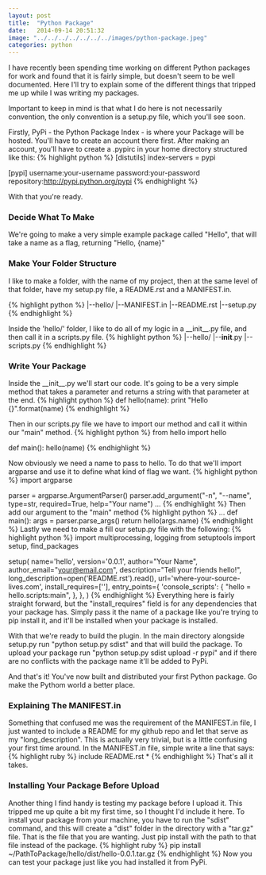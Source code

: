 ```yaml
---
layout: post
title:  "Python Package"
date:   2014-09-14 20:51:32
image: "../../../../../../../images/python-package.jpeg"
categories: python
---
```


I have recently been spending time working on different Python packages for work and found that it is fairly simple, but doesn't seem to be
well documented. Here I'll try to explain some of the different things that tripped me up while I was writing my packages.

Important to keep in mind is that what I do here is not necessarily convention, the only convention is a setup.py file, which you'll see soon.

Firstly, PyPi - the Python Package Index - is where your Package will be hosted. You'll have to create an account there first.
After making an account, you'll have to create a .pypirc in your home directory structured like this:
{% highlight python %}
[distutils]
index-servers =
    pypi

[pypi]
username:your-username
password:your-password
repository:http://pypi.python.org/pypi
{% endhighlight %}

With that you're ready.

### Decide What To Make
We're going to make a very simple example package called "Hello", that will take a name as a flag, returning "Hello, {name}"

### Make Your Folder Structure
I like to make a folder, with the name of my project, then at the same level of that folder, have my setup.py file,
a README.rst and a MANIFEST.in.

{% highlight python %}
|--hello/
|--MANIFEST.in
|--README.rst
|--setup.py
{% endhighlight %}

Inside the 'hello/' folder, I like to do all of my logic in a \_\_init\_\_.py file, and then call it in a scripts.py file.
{% highlight python %}
|--hello/
  |--__init__.py
  |--scripts.py
{% endhighlight %}


### Write Your Package
Inside the \_\_init\_\_.py we'll start our code. It's going to be a very simple method that takes a parameter and returns
a string with that parameter at the end.
{% highlight python %}
def hello(name):
  print "Hello {}".format(name)
{% endhighlight %}

Then in our scripts.py file we have to import our method and call it within our "main" method.
{% highlight python %}
from hello import hello

def main():
  hello(name)
{% endhighlight %}

Now obviously we need a name to pass to hello. To do that we'll import argparse and use it to define what kind of flag we want.
{% highlight python %}
import argparse

parser = argparse.ArgumentParser()
parser.add_argument("-n", "--name", type=str, required=True, help="Your name")
...
{% endhighlight %}
Then add our argument to the "main" method
{% highlight python %}
...
def main():
    args = parser.parse_args()
    return hello(args.name)
{% endhighlight %}
Lastly we need to make a fill our setup.py file with the following:
{% highlight python %}
import multiprocessing, logging
from setuptools import setup, find_packages

setup(
        name='hello',
        version='0.0.1',
        author="Your Name",
        author_email="your@email.com",
        description="Tell your friends hello!",
        long_description=open('README.rst').read(),
        url='where-your-source-lives.com',
        install_requires=[''],
        entry_points={
            'console_scripts': {
                "hello = hello.scripts:main",
                },
            },
        )
{% endhighlight %}
Everything here is fairly straight forward, but the "install_requires" field is for any dependencies that your package has.
Simply pass it the name of a package like you're trying to pip install it, and it'll be installed when your package is installed.


With that we're ready to build the plugin. In the main directory alongside setup.py run "python setup.py sdist" and that will
build the package. To upload your package run "python setup.py sdist upload -r pypi" and if there are no conflicts with the
package name it'll be added to PyPi.

And that's it! You've now built and distributed your first Python package. Go make the Pythom world a better place.


### Explaining The MANIFEST.in

Something that confused me was the requirement of the MANIFEST.in file, I just wanted to include a README for my github
repo and let that serve as my "long_description". This is actually very trivial, but is a little confusing your first time around.
In the MANIFEST.in file, simple write a line that says:
{% highlight ruby %}
include README.rst *
{% endhighlight %}
That's all it takes.

### Installing Your Package Before Upload

Another thing I find handy is testing my package before I upload it. This tripped me up quite a bit my first time,
so I thought I'd include it here.
To install your package from your machine, you have to run the "sdist" command, and this will create a "dist" folder in the directory
with a "tar.gz" file. That is the file that you are wanting. Just pip install with the path to that file instead of the package.
{% highlight ruby %}
pip install ~/PathToPackage/hello/dist/hello-0.0.1.tar.gz
{% endhighlight %}
Now you can test your package just like you had installed it from PyPi.
